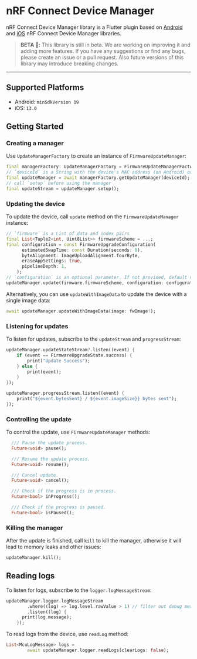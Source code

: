 # nRF Connect Device Manager

nRF Connect Device Manager library is a Flutter plugin based on [Android](https://github.com/NordicSemiconductor/Android-nRF-Connect-Device-Manager) and [iOS](https://github.com/NordicSemiconductor/IOS-nRF-Connect-Device-Manager) nRF Connect Device Manager libraries.

> **BETA 🧪:** This library is still in beta. We are working on improving it and adding more features. If you have any suggestions or find any bugs, please create an issue or a pull request. Also future versions of this library may introduce breaking changes.

___
## Supported Platforms
- Android: `minSdkVersion 19`
- iOS: `13.0`

## Getting Started
### Creating a manager
Use `UpdateManagerFactory` to create an instance of `FirmwareUpdateManager`:

```dart
final managerFactory: UpdateManagerFactory = FirmwareUpdateManagerFactory()
// `deviceId` is a String with the device's MAC address (on Android) or UUID (on iOS)
final updateManager = await managerFactory.getUpdateManager(deviceId);
// call `setup` before using the manager
final updateStream = updateManager.setup();
```

### Updating the device
To update the device, call `update` method on the `FirmwareUpdateManager` instance:

```dart
// `firmware` is a List of data and index pairs
final List<Tuple2<int, Uint8List>> firmwareScheme = ...;
final configuration = const FirmwareUpgradeConfiguration(
      estimatedSwapTime: const Duration(seconds: 0),
      byteAlignment: ImageUploadAlignment.fourByte,
      eraseAppSettings: true,
      pipelineDepth: 1,
    );
// `configuration` is an optional parameter. If not provided, default values will be used.
updateManager.update(firmware.firmwareScheme, configuration: configuration);
```

Alternatively, you can use `updateWithImageData` to update the device with a single image data:

```dart
await updateManager.updateWithImageData(image: fwImage!);
```

### Listening for updates
To listen for updates, subscribe to the `updateStream` and `progressStream`:

```dart
updateManager.updateStateStream?.listen((event) {
    if (event == FirmwareUpgradeState.success) {
        print("Update Success");
    } else {
        print(event);
    }
});

updateManager.progressStream.listen((event) {
    print("${event.bytesSent} / ${event.imageSize}} bytes sent");
});
```

### Controlling the update
To control the update, use `FirmwareUpdateManager` methods:

```dart
  /// Pause the update process.
  Future<void> pause();

  /// Resume the update process.
  Future<void> resume();

  /// Cancel update.
  Future<void> cancel();

  /// Check if the progress is in process.
  Future<bool> inProgress();

  /// Check if the progress is paused.
  Future<bool> isPaused();
```

### Killing the manager
After the update is finished, call `kill` to kill the manager, otherwise it will lead to memory leaks and other issues:

```dart
updateManager.kill();
```

## Reading logs
To listen for logs, subscribe to the `logger.logMessageStream`:

```dart
updateManager.logger.logMessageStream
        .where((log) => log.level.rawValue > 1) // filter out debug messages
        .listen((log) {
      print(log.message);
    });
```

To read logs from the device, use `readLog` method:

```dart
List<McuLogMessage> logs =
        await updateManager.logger.readLogs(clearLogs: false);
```
